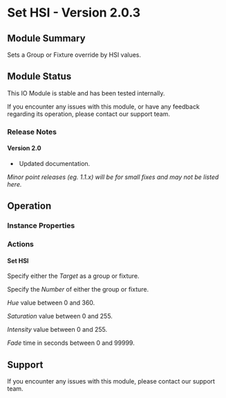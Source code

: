 # Set HSI - Version 2.0.3

[//]: # (THIS IS WHAT A COMMENT LOOKS LIKE)

## Module Summary

Sets a Group or Fixture override by HSI values.

## Module Status

This IO Module is stable and has been tested internally.

If you encounter any issues with this module, or have any feedback regarding its operation, please contact our support team.

[//]: # (### Module Scope)
[//]: # (If important to mention explain the limitations and things this module cannot perform)

### Release Notes

#### Version 2.0

* &nbsp;Updated documentation.

*Minor point releases (eg. 1.1.x) will be for small fixes and may not be listed here.*

[//]: # (## Requirements)
[//]: # (Mention any pre-requisites needed before setting up the module in terms of hardware, subscriptions, APIs)

[//]: # (## Configuration)
[//]: # (Mention any setup aspects the user should note that are generally done outside the Designer interface)

## Operation

[//]: # (Give all the operational details linked to using Instance Properties, Triggers, Conditions, Actions, Variables associated with the module's operation)

### Instance Properties

[//]: # (Describe relevant instance properties if there are any beyond the name)

[//]: # (### Triggers)
[//]: # (An event received by the controller that can be acted upon to create a reaction)

[//]: # (### Conditions)
[//]: # (Conditions are other criteria that need to be met after a trigger to activate an Action)

### Actions

#### Set HSI

Specify either the *Target* as a group or fixture.

Specify the *Number* of either the group or fixture.

*Hue* value between 0 and 360.

*Saturation* value between 0 and 255.

*Intensity* value between 0 and 255.

*Fade* time in seconds between 0 and 99999.

[//]: # (### Variables)
[//]: # (Variables are a way of collecting numbers from inputs and using them in actions)

## Support

If you encounter any issues with this module, please contact our support team.

[//]: # (### Module Use Example)
[//]: # (If relevant to documentation give examples of module use)

[//]: # (### Further Notes)
[//]: # (Possible location for further notes, may not be used)
